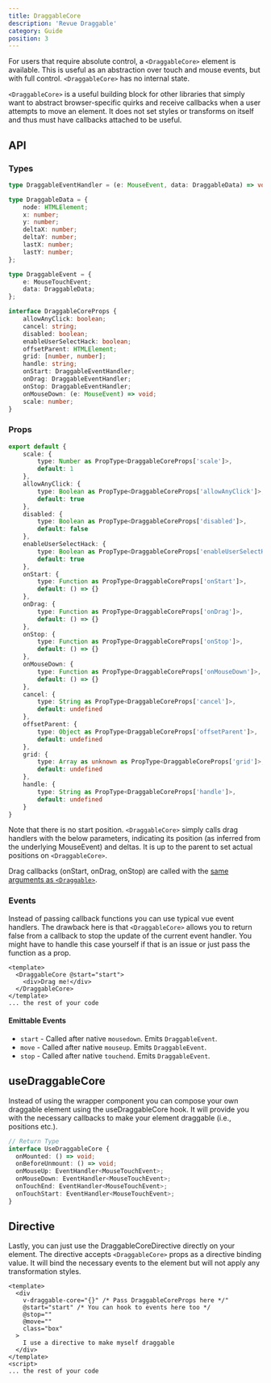 ```yaml
---
title: DraggableCore
description: 'Revue Draggable'
category: Guide
position: 3
---
```


For users that require absolute control, a `<DraggableCore>` element is available. 
This is useful as an abstraction over touch and mouse events, but with full control.
`<DraggableCore>` has no internal state.

`<DraggableCore>` is a useful building block for other libraries that simply want to abstract browser-specific quirks and receive callbacks when a user attempts to move an element. 
It does not set styles or transforms on itself and thus must have callbacks attached to be useful.

## API

### Types

```ts
type DraggableEventHandler = (e: MouseEvent, data: DraggableData) => void | false;

type DraggableData = {
    node: HTMLElement;
    x: number;
    y: number;
    deltaX: number;
    deltaY: number;
    lastX: number;
    lastY: number;
};

type DraggableEvent = {
    e: MouseTouchEvent;
    data: DraggableData;
};

interface DraggableCoreProps {
    allowAnyClick: boolean;
    cancel: string;
    disabled: boolean;
    enableUserSelectHack: boolean;
    offsetParent: HTMLElement;
    grid: [number, number];
    handle: string;
    onStart: DraggableEventHandler;
    onDrag: DraggableEventHandler;
    onStop: DraggableEventHandler;
    onMouseDown: (e: MouseEvent) => void;
    scale: number;
}
```

### Props

```ts
export default {
    scale: {
        type: Number as PropType<DraggableCoreProps['scale']>,
        default: 1
    },
    allowAnyClick: {
        type: Boolean as PropType<DraggableCoreProps['allowAnyClick']>,
        default: true
    },
    disabled: {
        type: Boolean as PropType<DraggableCoreProps['disabled']>,
        default: false
    },
    enableUserSelectHack: {
        type: Boolean as PropType<DraggableCoreProps['enableUserSelectHack']>,
        default: true
    },
    onStart: {
        type: Function as PropType<DraggableCoreProps['onStart']>,
        default: () => {}
    },
    onDrag: {
        type: Function as PropType<DraggableCoreProps['onDrag']>,
        default: () => {}
    },
    onStop: {
        type: Function as PropType<DraggableCoreProps['onStop']>,
        default: () => {}
    },
    onMouseDown: {
        type: Function as PropType<DraggableCoreProps['onMouseDown']>,
        default: () => {}
    },
    cancel: {
        type: String as PropType<DraggableCoreProps['cancel']>,
        default: undefined
    },
    offsetParent: {
        type: Object as PropType<DraggableCoreProps['offsetParent']>,
        default: undefined
    },
    grid: {
        type: Array as unknown as PropType<DraggableCoreProps['grid']>,
        default: undefined
    },
    handle: {
        type: String as PropType<DraggableCoreProps['handle']>,
        default: undefined
    }
}
```
<alert>

Note that there is no start position.
`<DraggableCore>` simply calls drag handlers with the below parameters,
indicating its position (as inferred from the underlying MouseEvent) and deltas.
It is up to the parent to set actual positions on `<DraggableCore>`.

</alert>

Drag callbacks (onStart, onDrag, onStop) are called with the [same arguments as `<Draggable>`](/draggable).

### Events

Instead of passing callback functions you can use typical vue event handlers.
The drawback here is that `<DraggableCore>` allows you to return false from a callback to stop the update of the current event handler.
You might have to handle this case yourself if that is an issue or just pass the function as a prop.

```vue
<template>
  <DraggableCore @start="start">
    <div>Drag me!</div>
  </DraggableCore>
</template>
... the rest of your code

```

#### Emittable Events

* `start` - Called after native `mousedown`. Emits `DraggableEvent`.
* `move` - Called after native `mouseup`. Emits `DraggableEvent`.
* `stop` - Called after native `touchend`. Emits `DraggableEvent`.


## useDraggableCore
Instead of using the wrapper component you can compose your own
draggable element using the useDraggableCore hook.
It will provide you with the necessary callbacks to make your element draggable (i.e., positions etc.).

```ts
// Return Type
interface UseDraggableCore {
  onMounted: () => void;
  onBeforeUnmount: () => void;
  onMouseUp: EventHandler<MouseTouchEvent>;
  onMouseDown: EventHandler<MouseTouchEvent>;
  onTouchEnd: EventHandler<MouseTouchEvent>;
  onTouchStart: EventHandler<MouseTouchEvent>;
}
```

## Directive
Lastly, you can just use the DraggableCoreDirective directly on your element.
The directive accepts `<DraggableCore>` props as a directive binding value.
It will bind the necessary events to the element but will not apply any transformation styles.

```vue {}[App.vue]
<template>
  <div 
    v-draggable-core="{}" /* Pass DraggableCoreProps here */" 
    @start="start" /* You can hook to events here too */
    @stop=""
    @move=""
    class="box"
  >
    I use a directive to make myself draggable
  </div>
</template>
<script>
... the rest of your code
```
